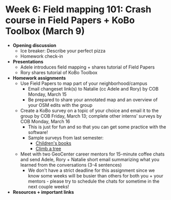 # Week 6: Field mapping 101: Crash course in Field Papers + KoBo Toolbox (March 9)
- **Opening discussion**
  - Ice breaker: Describe your perfect pizza
  - Homework check-in
- **Presentations**
  - Adele introduces field mapping + shares tutorial of Field Papers
  - Rory shares tutorial of KoBo Toolbox
- **Homework assignments**
  - Use Field Papers to map part of your neighborhood/campus
    - Email changeset link(s) to Natalie (cc Adele and Rory) by COB Monday, March 15
    - Be prepared to share your annotated map and an overview of your OSM edits with the group
  - Create a KoBo survey on a topic of your choice and email it to the group by COB Friday, March 13; complete other interns’ surveys by COB Monday, March 16
    - This is just for fun and so that you can get some practice with the software!
    - Sample surveys from last semester:
      - [Children's books](https://ee.humanitarianresponse.info/x/1nnZVz8q)
      - [Climb a tree](https://ee.humanitarianresponse.info/single/ce2ec8fe1e7b7cccb73c1cdf7bf654da)
  - Meet with two GeoCenter career mentors for 15-minute coffee chats and send Adele, Rory + Natalie short email summarizing what you learned from the conversations (3-4 sentences)
    - We don't have a strict deadline for this assignment since we know some weeks will be busier than others for both you + your mentors - please try to schedule the chats for sometime in the next couple weeks!
- **Resources + important links**
    